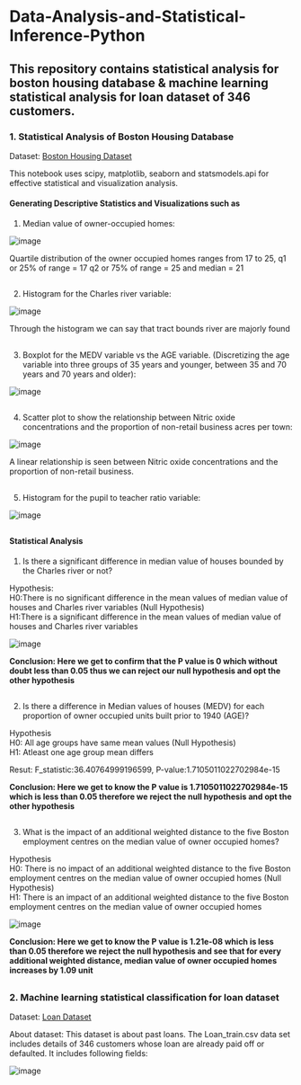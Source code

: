 # Data-Analysis-and-Statistical-Inference-Python

## This repository contains statistical analysis for boston housing database & machine learning statistical analysis for loan dataset of 346 customers.

### 1. Statistical Analysis of Boston Housing Database

Dataset: [Boston Housing Dataset](https://www.cs.toronto.edu/~delve/data/boston/bostonDetail.html)

This notebook uses scipy, matplotlib, seaborn and statsmodels.api for effective statistical and visualization analysis.

#### Generating Descriptive Statistics and Visualizations such as

1. Median value of owner-occupied homes:

![image](https://user-images.githubusercontent.com/86974424/172115011-35c16fd4-b4a6-4acb-956a-6f13e0a4bca7.png)

Quartile distribution of the owner occupied homes ranges from 17 to 25, q1 or 25% of range = 17 q2 or 75% of range = 25 and median = 21
##
2. Histogram for the Charles river variable:

![image](https://user-images.githubusercontent.com/86974424/172115103-0326b657-6720-44dc-9270-de191671c78b.png)

Through the histogram we can say that tract bounds river are majorly found
##
3. Boxplot for the MEDV variable vs the AGE variable. (Discretizing the age variable into three groups of 35 years and younger, between 35 and 70 years and 70 years and older):

![image](https://user-images.githubusercontent.com/86974424/172115192-6a3b02ac-d4bc-427c-ab39-015401dba334.png)
##
4. Scatter plot to show the relationship between Nitric oxide concentrations and the proportion of non-retail business acres per town:

![image](https://user-images.githubusercontent.com/86974424/172115376-72a2ce95-253e-4556-8c75-7b1b0338c4a1.png)

A linear relationship is seen between Nitric oxide concentrations and the proportion of non-retail business.
##
5. Histogram for the pupil to teacher ratio variable:

![image](https://user-images.githubusercontent.com/86974424/172115455-b17680b5-9433-4014-8dbf-6a252a560105.png)
##
#### Statistical Analysis

1. Is there a significant difference in median value of houses bounded by the Charles river or not?

Hypothesis: 
<br>H0:There is no significant difference in the mean values of median value of houses and Charles river variables (Null Hypothesis)
<br>H1:There is a significant difference in the mean values of median value of houses and Charles river variables

![image](https://user-images.githubusercontent.com/86974424/172116097-6e9a5bad-791a-49ec-b4f3-486241740bf7.png)

<b>Conclusion: Here we get to confirm that the P value is 0 which without doubt less than 0.05 thus we can reject our null hypothesis and opt the other hypothesis</b>
##
2. Is there a difference in Median values of houses (MEDV) for each proportion of owner occupied units built prior to 1940 (AGE)? 

Hypothesis
<br>H0: All age groups have same mean values (Null Hypothesis)
<br>H1: Atleast one age group mean differs

Resut: F_statistic:36.40764999196599, P-value:1.7105011022702984e-15

<b>Conclusion: Here we get to know the P value is 1.7105011022702984e-15 which is less than 0.05 therefore we reject the null hypothesis and opt the other hypothesis</b>
##
3. What is the impact of an additional weighted distance to the five Boston employment centres on the median value of owner occupied homes?

Hypothesis
<br>H0: There is no impact of an additional weighted distance to the five Boston employment centres on the median value of owner occupied homes (Null Hypothesis)
<br>H1: There is an impact of an additional weighted distance to the five Boston employment centres on the median value of owner occupied homes

![image](https://user-images.githubusercontent.com/86974424/172116592-6005a43b-fb2d-4142-91aa-74251aba4ed4.png)

<b>Conclusion: Here we get to know the P value is 1.21e-08 which is less than 0.05 therefore we reject the null hypothesis and see that for every additional weighted distance, median value of owner occupied homes increases by 1.09 unit</b>
##

### 2. Machine learning statistical classification for loan dataset

Dataset: [Loan Dataset]([https://www.cs.toronto.edu/~delve/data/boston/bostonDetail.html](https://cf-courses-data.s3.us.cloud-object-storage.appdomain.cloud/IBMDeveloperSkillsNetwork-ML0101EN-SkillsNetwork/labs/FinalModule_Coursera/data/loan_train.csv))

About dataset:
This dataset is about past loans. The Loan_train.csv data set includes details of 346 customers whose loan are already paid off or defaulted. It includes following fields:

![image](https://user-images.githubusercontent.com/86974424/172117387-a7fc9e92-ed69-4ab9-8101-a7bd2487025c.png)

